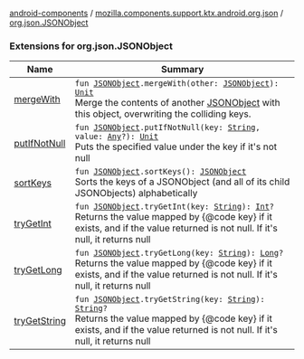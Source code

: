 [android-components](../../index.md) / [mozilla.components.support.ktx.android.org.json](../index.md) / [org.json.JSONObject](./index.md)

### Extensions for org.json.JSONObject

| Name | Summary |
|---|---|
| [mergeWith](merge-with.md) | `fun `[`JSONObject`](https://developer.android.com/reference/org/json/JSONObject.html)`.mergeWith(other: `[`JSONObject`](https://developer.android.com/reference/org/json/JSONObject.html)`): `[`Unit`](https://kotlinlang.org/api/latest/jvm/stdlib/kotlin/-unit/index.html)<br>Merge the contents of another [JSONObject](https://developer.android.com/reference/org/json/JSONObject.html) with this object, overwriting the colliding keys. |
| [putIfNotNull](put-if-not-null.md) | `fun `[`JSONObject`](https://developer.android.com/reference/org/json/JSONObject.html)`.putIfNotNull(key: `[`String`](https://kotlinlang.org/api/latest/jvm/stdlib/kotlin/-string/index.html)`, value: `[`Any`](https://kotlinlang.org/api/latest/jvm/stdlib/kotlin/-any/index.html)`?): `[`Unit`](https://kotlinlang.org/api/latest/jvm/stdlib/kotlin/-unit/index.html)<br>Puts the specified value under the key if it's not null |
| [sortKeys](sort-keys.md) | `fun `[`JSONObject`](https://developer.android.com/reference/org/json/JSONObject.html)`.sortKeys(): `[`JSONObject`](https://developer.android.com/reference/org/json/JSONObject.html)<br>Sorts the keys of a JSONObject (and all of its child JSONObjects) alphabetically |
| [tryGetInt](try-get-int.md) | `fun `[`JSONObject`](https://developer.android.com/reference/org/json/JSONObject.html)`.tryGetInt(key: `[`String`](https://kotlinlang.org/api/latest/jvm/stdlib/kotlin/-string/index.html)`): `[`Int`](https://kotlinlang.org/api/latest/jvm/stdlib/kotlin/-int/index.html)`?`<br>Returns the value mapped by {@code key} if it exists, and if the value returned is not null. If it's null, it returns null |
| [tryGetLong](try-get-long.md) | `fun `[`JSONObject`](https://developer.android.com/reference/org/json/JSONObject.html)`.tryGetLong(key: `[`String`](https://kotlinlang.org/api/latest/jvm/stdlib/kotlin/-string/index.html)`): `[`Long`](https://kotlinlang.org/api/latest/jvm/stdlib/kotlin/-long/index.html)`?`<br>Returns the value mapped by {@code key} if it exists, and if the value returned is not null. If it's null, it returns null |
| [tryGetString](try-get-string.md) | `fun `[`JSONObject`](https://developer.android.com/reference/org/json/JSONObject.html)`.tryGetString(key: `[`String`](https://kotlinlang.org/api/latest/jvm/stdlib/kotlin/-string/index.html)`): `[`String`](https://kotlinlang.org/api/latest/jvm/stdlib/kotlin/-string/index.html)`?`<br>Returns the value mapped by {@code key} if it exists, and if the value returned is not null. If it's null, it returns null |
